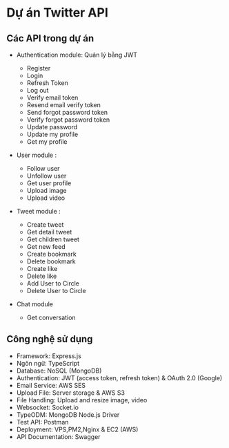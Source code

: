 # Dự án Twitter API

## Các API trong dự án

- Authentication module: Quản lý bằng JWT

  - Register
  - Login
  - Refresh Token
  - Log out
  - Verify email token
  - Resend email verify token
  - Send forgot password token
  - Verify forgot password token
  - Update password
  - Update my profile
  - Get my profile

- User module :

  - Follow user
  - Unfollow user
  - Get user profile
  - Upload image
  - Upload video

- Tweet module :

  - Create tweet
  - Get detail tweet
  - Get children tweet
  - Get new feed
  - Create bookmark
  - Delete bookmark
  - Create like
  - Delete like
  - Add User to Circle
  - Delete User to Circle

- Chat module

  - Get conversation

## Công nghệ sử dụng

- Framework: Express.js
- Ngôn ngữ: TypeScript
- Database: NoSQL (MongoDB)
- Authentication: JWT (access token, refresh token) & OAuth 2.0 (Google)
- Email Service: AWS SES
- Upload File: Server storage & AWS S3
- File Handling: Upload and resize image, video
- Websocket: Socket.io
- TypeODM: MongoDB Node.js Driver
- Test API: Postman
- Deployment: VPS,PM2,Nginx & EC2 (AWS)
- API Documentation: Swagger
